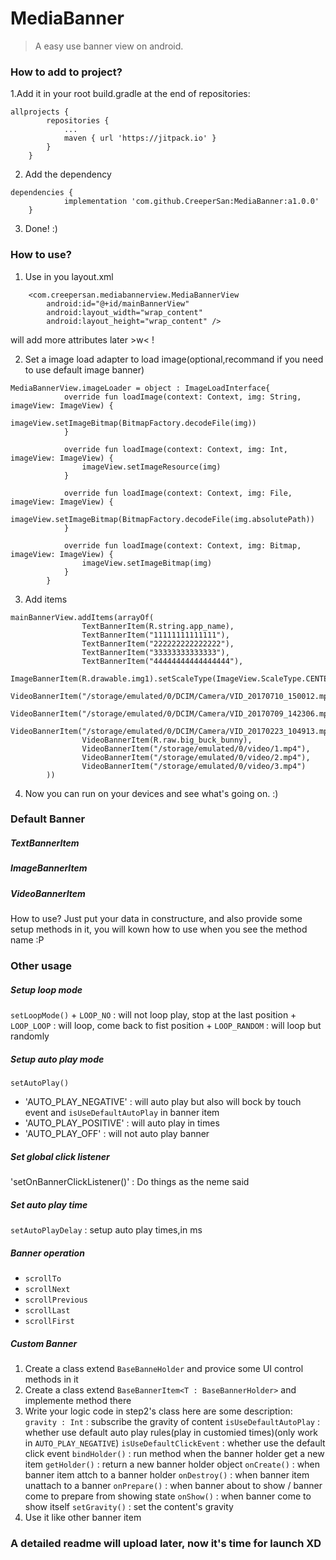 
# MediaBanner

> A easy use banner view on android.

### How to add to project?
1.Add it in your root build.gradle at the end of repositories:
```
allprojects {
		repositories {
			...
			maven { url 'https://jitpack.io' }
		}
	}
```

2. Add the dependency
```
dependencies {
	        implementation 'com.github.CreeperSan:MediaBanner:a1.0.0'
	}
```

3. Done!   :)

### How to use?

1. Use in you layout.xml
```
    <com.creepersan.mediabannerview.MediaBannerView
        android:id="@+id/mainBannerView"
        android:layout_width="wrap_content"
        android:layout_height="wrap_content" />
```
will add more attributes later >w< !

2. Set a image load adapter to load image(optional,recommand if you need to use default image banner)
```
MediaBannerView.imageLoader = object : ImageLoadInterface{
            override fun loadImage(context: Context, img: String, imageView: ImageView) {
                imageView.setImageBitmap(BitmapFactory.decodeFile(img))
            }

            override fun loadImage(context: Context, img: Int, imageView: ImageView) {
                imageView.setImageResource(img)
            }

            override fun loadImage(context: Context, img: File, imageView: ImageView) {
                imageView.setImageBitmap(BitmapFactory.decodeFile(img.absolutePath))
            }

            override fun loadImage(context: Context, img: Bitmap, imageView: ImageView) {
                imageView.setImageBitmap(img)
            }
        }
```

3. Add items 
```
mainBannerView.addItems(arrayOf(
                TextBannerItem(R.string.app_name),
                TextBannerItem("11111111111111"),
                TextBannerItem("222222222222222"),
                TextBannerItem("33333333333333"),
                TextBannerItem("44444444444444444"),
                ImageBannerItem(R.drawable.img1).setScaleType(ImageView.ScaleType.CENTER_CROP),
                VideoBannerItem("/storage/emulated/0/DCIM/Camera/VID_20170710_150012.mp4"),
                VideoBannerItem("/storage/emulated/0/DCIM/Camera/VID_20170709_142306.mp4"),
                VideoBannerItem("/storage/emulated/0/DCIM/Camera/VID_20170223_104913.mp4"),
                VideoBannerItem(R.raw.big_buck_bunny),
                VideoBannerItem("/storage/emulated/0/video/1.mp4"),
                VideoBannerItem("/storage/emulated/0/video/2.mp4"),
                VideoBannerItem("/storage/emulated/0/video/3.mp4")
        ))
```

4. Now you can run on your devices and see what's going on.  :)

### Default Banner
##### TextBannerItem
##### ImageBannerItem
##### VideoBannerItem
How to use? Just put your data in constructure, and also provide some setup methods in it, you will kown how to use when you see the method name :P
### Other usage
##### Setup loop mode
  `setLoopMode()`
    + `LOOP_NO` : will not loop play, stop at the last position
    + `LOOP_LOOP` : will loop, come back to fist position
    + `LOOP_RANDOM` : will loop but randomly
##### Setup auto play mode
  `setAutoPlay()`
   + 'AUTO_PLAY_NEGATIVE' : will auto play but also will bock by touch event and `isUseDefaultAutoPlay` in banner item
   + 'AUTO_PLAY_POSITIVE' : will auto play in times
   + 'AUTO_PLAY_OFF' : will not auto play banner
##### Set global click listener
  'setOnBannerClickListener()' : Do things as the neme said
##### Set auto play time
  `setAutoPlayDelay` : setup auto play times,in ms
##### Banner operation
  + `scrollTo`
  + `scrollNext`
  + `scrollPrevious`
  + `scrollLast`
  + `scrollFirst`
##### Custom Banner
  1. Create a class extend `BaseBanneHolder` and provice some UI control methods in it
  2. Create a class extend `BaseBannerItem<T : BaseBannerHolder>` and implemente method there
  3. Write your logic code in step2's class
    here are some description:
    `gravity : Int` : subscribe the gravity of content
    `isUseDefaultAutoPlay` : whether use default auto play rules(play in customied times)(only work in `AUTO_PLAY_NEGATIVE`)
    `isUseDefaultClickEvent` : whether use the default click event
    `bindHolder()` : run method when the banner holder get a new item
    `getHolder()` : return a new banner holder object 
    `onCreate()` : when banner item attch to a banner holder
    `onDestroy()` : when banner item unattach to a banner
    `onPrepare()` : when banner about to show / banner come to prepare from showing state
    `onShow()` : when banner come to show itself
    `setGravity()` : set the content's gravity
  4. Use it like other banner item
  
  
  ### A detailed readme will upload later, now it's time for launch   XD
 
